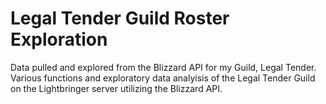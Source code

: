 # Legal Tender Guild Roster Exploration
Data pulled and explored from the Blizzard API for my Guild, Legal Tender.
Various functions and exploratory data analyisis of the Legal Tender Guild on the Lightbringer server utilizing the Blizzard API.
